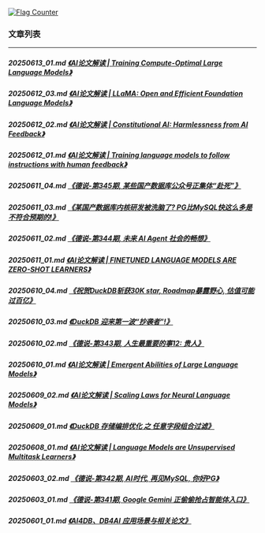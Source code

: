 <a rel="nofollow" href="http://info.flagcounter.com/h9V1"  ><img src="http://s03.flagcounter.com/count/h9V1/bg_FFFFFF/txt_000000/border_CCCCCC/columns_2/maxflags_12/viewers_0/labels_0/pageviews_0/flags_0/"  alt="Flag Counter"  border="0"  ></a>  
  
### 文章列表  
----  
##### 20250613_01.md   [《AI论文解读 | Training Compute-Optimal Large Language Models》](20250613_01.md)  
##### 20250612_03.md   [《AI论文解读 | LLaMA: Open and Efficient Foundation Language Models》](20250612_03.md)  
##### 20250612_02.md   [《AI论文解读 | Constitutional AI: Harmlessness from AI Feedback》](20250612_02.md)  
##### 20250612_01.md   [《AI论文解读 | Training language models to follow instructions with human feedback》](20250612_01.md)  
##### 20250611_04.md   [《德说-第345期, 某些国产数据库公众号正集体“赴死”》](20250611_04.md)  
##### 20250611_03.md   [《某国产数据库内核研发被洗脑了? PG比MySQL快这么多是不符合预期的!》](20250611_03.md)  
##### 20250611_02.md   [《德说-第344期, 未来 AI Agent 社会的畅想》](20250611_02.md)  
##### 20250611_01.md   [《AI论文解读 | FINETUNED LANGUAGE MODELS ARE ZERO-SHOT LEARNERS》](20250611_01.md)  
##### 20250610_04.md   [《祝贺DuckDB斩获30K star, Roadmap暴露野心, 估值可能过百亿》](20250610_04.md)  
##### 20250610_03.md   [《DuckDB 迎来第一波“抄袭者”!》](20250610_03.md)  
##### 20250610_02.md   [《德说-第343期, 人生最重要的事12: 贵人》](20250610_02.md)  
##### 20250610_01.md   [《AI论文解读 | Emergent Abilities of Large Language Models》](20250610_01.md)  
##### 20250609_02.md   [《AI论文解读 | Scaling Laws for Neural Language Models》](20250609_02.md)  
##### 20250609_01.md   [《DuckDB 存储编排优化 之 任意字段组合过滤》](20250609_01.md)  
##### 20250608_01.md   [《AI论文解读 | Language Models are Unsupervised Multitask Learners》](20250608_01.md)  
##### 20250603_02.md   [《德说-第342期, AI时代, 再见MySQL, 你好PG》](20250603_02.md)  
##### 20250603_01.md   [《德说-第341期, Google Gemini 正偷偷抢占智能体入口》](20250603_01.md)  
##### 20250601_01.md   [《AI4DB、DB4AI 应用场景与相关论文》](20250601_01.md)  
